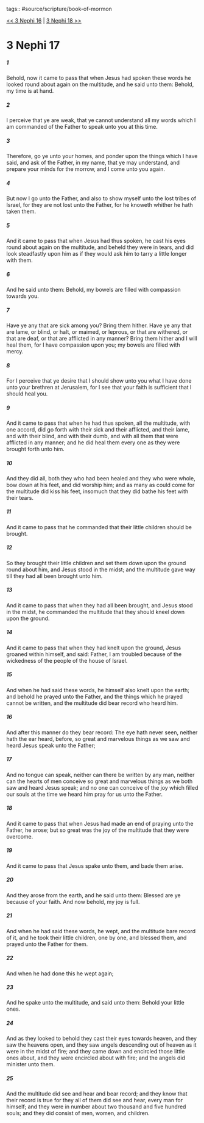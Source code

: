 tags:: #source/scripture/book-of-mormon

[<< 3 Nephi 16](source/scripture/book-of-mormon/11_3_Nephi/3_Nephi_16.md) | [3 Nephi 18 >>](source/scripture/book-of-mormon/11_3_Nephi/3_Nephi_18.md)

# 3 Nephi 17

##### 1

Behold, now it came to pass that when Jesus had spoken these words he looked round about again on the multitude, and he said unto them: Behold, my time is at hand.

##### 2

I perceive that ye are weak, that ye cannot understand all my words which I am commanded of the Father to speak unto you at this time.

##### 3

Therefore, go ye unto your homes, and ponder upon the things which I have said, and ask of the Father, in my name, that ye may understand, and prepare your minds for the morrow, and I come unto you again.

##### 4

But now I go unto the Father, and also to show myself unto the lost tribes of Israel, for they are not lost unto the Father, for he knoweth whither he hath taken them.

##### 5

And it came to pass that when Jesus had thus spoken, he cast his eyes round about again on the multitude, and beheld they were in tears, and did look steadfastly upon him as if they would ask him to tarry a little longer with them.

##### 6

And he said unto them: Behold, my bowels are filled with compassion towards you.

##### 7

Have ye any that are sick among you? Bring them hither. Have ye any that are lame, or blind, or halt, or maimed, or leprous, or that are withered, or that are deaf, or that are afflicted in any manner? Bring them hither and I will heal them, for I have compassion upon you; my bowels are filled with mercy.

##### 8

For I perceive that ye desire that I should show unto you what I have done unto your brethren at Jerusalem, for I see that your faith is sufficient that I should heal you.

##### 9

And it came to pass that when he had thus spoken, all the multitude, with one accord, did go forth with their sick and their afflicted, and their lame, and with their blind, and with their dumb, and with all them that were afflicted in any manner; and he did heal them every one as they were brought forth unto him.

##### 10

And they did all, both they who had been healed and they who were whole, bow down at his feet, and did worship him; and as many as could come for the multitude did kiss his feet, insomuch that they did bathe his feet with their tears.

##### 11

And it came to pass that he commanded that their little children should be brought.

##### 12

So they brought their little children and set them down upon the ground round about him, and Jesus stood in the midst; and the multitude gave way till they had all been brought unto him.

##### 13

And it came to pass that when they had all been brought, and Jesus stood in the midst, he commanded the multitude that they should kneel down upon the ground.

##### 14

And it came to pass that when they had knelt upon the ground, Jesus groaned within himself, and said: Father, I am troubled because of the wickedness of the people of the house of Israel.

##### 15

And when he had said these words, he himself also knelt upon the earth; and behold he prayed unto the Father, and the things which he prayed cannot be written, and the multitude did bear record who heard him.

##### 16

And after this manner do they bear record: The eye hath never seen, neither hath the ear heard, before, so great and marvelous things as we saw and heard Jesus speak unto the Father;

##### 17

And no tongue can speak, neither can there be written by any man, neither can the hearts of men conceive so great and marvelous things as we both saw and heard Jesus speak; and no one can conceive of the joy which filled our souls at the time we heard him pray for us unto the Father.

##### 18

And it came to pass that when Jesus had made an end of praying unto the Father, he arose; but so great was the joy of the multitude that they were overcome.

##### 19

And it came to pass that Jesus spake unto them, and bade them arise.

##### 20

And they arose from the earth, and he said unto them: Blessed are ye because of your faith. And now behold, my joy is full.

##### 21

And when he had said these words, he wept, and the multitude bare record of it, and he took their little children, one by one, and blessed them, and prayed unto the Father for them.

##### 22

And when he had done this he wept again;

##### 23

And he spake unto the multitude, and said unto them: Behold your little ones.

##### 24

And as they looked to behold they cast their eyes towards heaven, and they saw the heavens open, and they saw angels descending out of heaven as it were in the midst of fire; and they came down and encircled those little ones about, and they were encircled about with fire; and the angels did minister unto them.

##### 25

And the multitude did see and hear and bear record; and they know that their record is true for they all of them did see and hear, every man for himself; and they were in number about two thousand and five hundred souls; and they did consist of men, women, and children.
